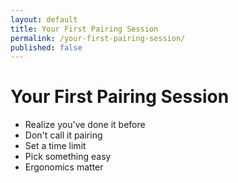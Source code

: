 ```yaml
---
layout: default
title: Your First Pairing Session
permalink: /your-first-pairing-session/
published: false
---
```


# Your First Pairing Session

<div class="border-t-4 border-indigo-dark w-24 mt-4 mb-8"></div>

- Realize you've done it before
- Don't call it pairing
- Set a time limit
- Pick something easy
- Ergonomics matter

